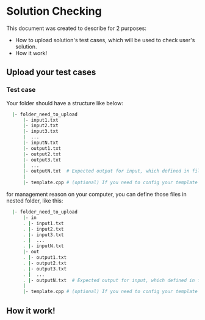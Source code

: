 # Solution Checking
This document was created to describe for 2 purposes:
- How to upload solution's test cases, which will be used to check user's solution.
- How it work!

## Upload your test cases
### Test case
Your folder should have a structure like below:
```bash
  |- folder_need_to_upload
      |- input1.txt
      |- input2.txt
      |- input3.txt
      |  ...
      |- inputN.txt
      |- output1.txt
      |- output2.txt
      |- output3.txt
      |  ...
      |- outputN.txt  # Expected output for input, which defined in file inputN.txt
      |
      |- template.cpp # (optional) If you need to config your template
```
for management reason on your computer, you can define those files in nested folder, like this:

```bash
  |- folder_need_to_upload
      |- in
      . |- input1.txt
      . |- input2.txt
      . |- input3.txt
      . |  ...
      . |- inputN.txt
      |- out
      . |- output1.txt
      . |- output2.txt
      . |- output3.txt
      . |  ...
      . |- outputN.txt  # Expected output for input, which defined in file inputN.txt
      |
      |- template.cpp # (optional) If you need to config your template
```

## How it work!